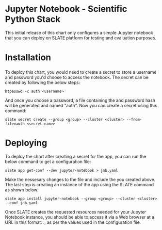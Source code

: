 # Jupyter Notebook - Scientific Python Stack

This initial release of this chart only configures a simple Jupyter notebook that you can deploy on SLATE platform for testing and evaluation purposes.

# Installation

### 
To deploy this chart, you would need to create a secret to store a username and password you'd choose to access the notebook. The secret can be created by following the below steps:

	htpasswd -c auth <username>
	
And once you choose a password, a file containing the <username> and password hash will be generated and named "auth".
Now you can create a secret using this command: 
	
	slate secret create --group <group> --cluster <cluster> --from-file=auth <secret-name>

# Deploying
To deploy the chart after creating a secret for the app, you can run the below command to get a configuration file:  

	slate app get-conf --dev jupyter-notebook > jnb.yaml
	
Make the nessesary changes to the file and include the <secret-name> you created above. The last step is creating an instance of the app using the SLATE command as shown below: 

	slate app install jupyter-notebook --group <group> --cluster <cluster> --conf jnb.yaml
	
Once SLATE creates the requested resources needed for your Jupyter Notebook instance, you should be able to access it via a Web browser at a URL in this format: <sub-domain>.<DNS-Name-of-the-Cluster>, as per the values used in the configuration file. 
